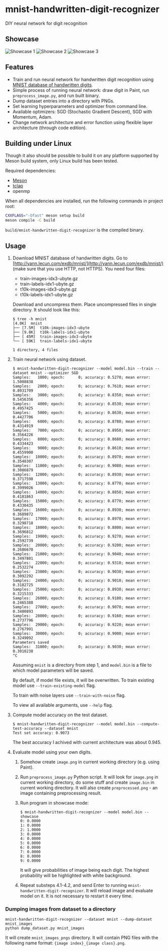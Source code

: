 # mnist-handwritten-digit-recognizer

DIY neural network for digit recognition

## Showcase

![Showcase 1](./docs/images/showcase_1.png)
![Showcase 2](./docs/images/showcase_2.png)
![Showcase 3](./docs/images/showcase_3.png)

## Features

* Train and run neural network for handwritten digit recognition using [MNIST database of handwritten digits](http://yann.lecun.com/exdb/mnist/).
* Simple process of running neural network: draw digit in Paint, run `preprocess_image.py`, and run built binary.
* Dump dataset entries into a directory with PNGs.
* Set learning hyperparameters and optimizer from command line.
* Available optimizers: SGD (Stochastic Gradient Descent), SGD with Momentum, Adam.
* Change network architecture and error function using flexible layer architecture (through code edition).

## Building under Linux

Though it also should be possible to build it on any platform supported by Meson build system, only Linux build has been tested.

Required dependencies:

* [Meson](https://mesonbuild.com/)
* [tclap](https://sourceforge.net/projects/tclap/)
* openmp

When all dependencies are installed, run the following commands in project root:

```sh
CXXFLAGS="-Ofast" meson setup build
meson compile -C build
```

`build/mnist-handwritten-digit-recognizer` is the compiled binary.

## Usage

1. Download MNIST database of handwritten digits.
Go to [http://yann.lecun.com/exdb/mnist/](http://yann.lecun.com/exdb/mnist/) (make sure that you use HTTP, not HTTPS). You need four files:

    * train-images-idx3-ubyte.gz
    * train-labels-idx1-ubyte.gz
    * t10k-images-idx3-ubyte.gz
    * t10k-labels-idx1-ubyte.gz

    Download and uncompress them. Place uncompressed files in single directory. It should look like this:

    ```
    $ tree -h mnist
    [4.0K]  mnist
    ├── [7.5M]  t10k-images-idx3-ubyte
    ├── [9.8K]  t10k-labels-idx1-ubyte
    ├── [ 45M]  train-images-idx3-ubyte
    └── [ 59K]  train-labels-idx1-ubyte

    1 directory, 4 files
    ```

2. Train neural network using dataset.

    ```
    $ mnist-handwritten-digit-recognizer --model model.bin --train --dataset mnist --optimizer SGD
    Samples:   1000; epoch:      0; accuracy: 0.5270; mean error: 1.5008838
    Samples:   2000; epoch:      0; accuracy: 0.7610; mean error: 0.8031709
    Samples:   3000; epoch:      0; accuracy: 0.8350; mean error: 0.5456356
    Samples:   4000; epoch:      0; accuracy: 0.8530; mean error: 0.4957425
    Samples:   5000; epoch:      0; accuracy: 0.8630; mean error: 0.4427706
    Samples:   6000; epoch:      0; accuracy: 0.8780; mean error: 0.4314919
    Samples:   7000; epoch:      0; accuracy: 0.8950; mean error: 0.3564226
    Samples:   8000; epoch:      0; accuracy: 0.8680; mean error: 0.4334423
    Samples:   9000; epoch:      0; accuracy: 0.8610; mean error: 0.4559900
    Samples:  10000; epoch:      0; accuracy: 0.8970; mean error: 0.3548307
    Samples:  11000; epoch:      0; accuracy: 0.9080; mean error: 0.3086879
    Samples:  12000; epoch:      0; accuracy: 0.8930; mean error: 0.3717598
    Samples:  13000; epoch:      0; accuracy: 0.8770; mean error: 0.3999026
    Samples:  14000; epoch:      0; accuracy: 0.8850; mean error: 0.4181863
    Samples:  15000; epoch:      0; accuracy: 0.8770; mean error: 0.4330435
    Samples:  16000; epoch:      0; accuracy: 0.8930; mean error: 0.3689872
    Samples:  17000; epoch:      0; accuracy: 0.8970; mean error: 0.3298718
    Samples:  18000; epoch:      0; accuracy: 0.8800; mean error: 0.3696812
    Samples:  19000; epoch:      0; accuracy: 0.9270; mean error: 0.2592739
    Samples:  20000; epoch:      0; accuracy: 0.9200; mean error: 0.2686670
    Samples:  21000; epoch:      0; accuracy: 0.9040; mean error: 0.3497801
    Samples:  22000; epoch:      0; accuracy: 0.9310; mean error: 0.2532274
    Samples:  23000; epoch:      0; accuracy: 0.9030; mean error: 0.3092292
    Samples:  24000; epoch:      0; accuracy: 0.9010; mean error: 0.3182725
    Samples:  25000; epoch:      0; accuracy: 0.8930; mean error: 0.3215333
    Samples:  26000; epoch:      0; accuracy: 0.9180; mean error: 0.2465388
    Samples:  27000; epoch:      0; accuracy: 0.9070; mean error: 0.3400893
    Samples:  28000; epoch:      0; accuracy: 0.9160; mean error: 0.2737796
    Samples:  29000; epoch:      0; accuracy: 0.9220; mean error: 0.2767991
    Samples:  30000; epoch:      0; accuracy: 0.9000; mean error: 0.3249092
    Parameters saved
    Samples:  31000; epoch:      0; accuracy: 0.9030; mean error: 0.3010238
    ^C
    ```

    Assuming `mnist` is a directory from step 1, and `model.bin` is a file to which model parameters will be saved.

    By default, if model file exists, it will be overwritten. To train existing model use `--train-existing-model` flag.

    To train with noise layers use `--train-with-noise` flag.

    To view all available arguments, use `--help` flag.

3. Compute model accuracy on the test dataset.

    ```
    $ mnist-handwritten-digit-recognizer --model model.bin --compute-test-accuracy --dataset mnist
    Test set accuracy: 0.9073
    ```

    The best accuracy I achived with current architecture was about 0.945.

4. Evaluate model using your own digits.

    1. Somehow create `image.png` in current working directory (e.g. using Paint).

    2. Run `preprocess_image.py` Python script. It will look for `image.png` in current working directory, do some stuff and create `image.bin` in current working directory. It will also create `preprocessed.png` - an image containing preprocessing result.

    3. Run program in showcase mode:

        ```
        $ mnist-handwritten-digit-recognizer --model model.bin --showcase
        0: 0.0000
        1: 0.0000
        2: 1.0000
        3: 0.0000
        4: 0.0000
        5: 0.0000
        6: 0.0000
        7: 0.0000
        8: 0.0000
        9: 0.0000
        ```

        It will give probabilities of image being each digit. The highest probability will be highlighted with white background.

    4. Repeat substeps 4.1-4.2, and send Enter to running `mnist-handwritten-digit-recognizer`. It will reload image and evaluate model on it. It is not necessary to restart it every time.

### Dumping images from dataset to a directory

```
mnist-handwritten-digit-recognizer --dataset mnist --dump-dataset mnist_images
python dump_dataset.py mnist_images
```

It will create `mnist_images_pngs` directory. It will contain PNG files with the following name format: `{image index}_{image class}.png`.
